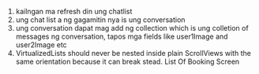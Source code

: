 1. kailngan ma refresh din ung chatlist
2. ung chat list a ng gagamitin nya is ung conversation
3. ung conversation dapat mag add ng collection which is ung colletion of messages ng conversation, tapos mga fields like user1Image and user2Image etc
4. VirtualizedLists should never be nested inside plain ScrollViews with the same orientation because it can break stead. List Of Booking Screen
